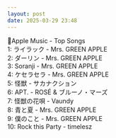 ```yaml
---
layout: post
date: 2025-03-29 23:48
---
```


🍎Apple Music - Top Songs<br />
1: ライラック - Mrs. GREEN APPLE<br />
2: ダーリン - Mrs. GREEN APPLE<br />
3: Soranji - Mrs. GREEN APPLE<br />
4: ケセラセラ - Mrs. GREEN APPLE<br />
5: 怪獣 - サカナクション<br />
6: APT. - ROSÉ & ブルーノ・マーズ<br />
7: 怪獣の花唄 - Vaundy<br />
8: 青と夏 - Mrs. GREEN APPLE<br />
9: 僕のこと - Mrs. GREEN APPLE<br />
10: Rock this Party - timelesz<br />
